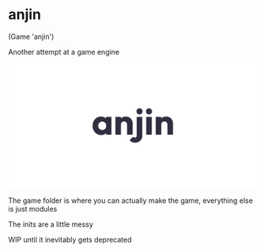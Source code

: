 # anjin

(Game 'anjin')

Another attempt at a game engine

![anjin banner](anjin.png)

The game folder is where you can actually make the game, everything else is just modules

The inits are a little messy

WIP until it inevitably gets deprecated